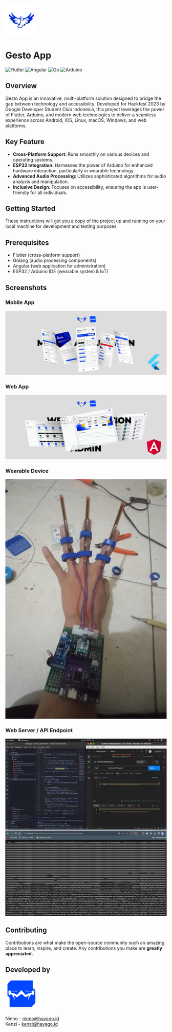 <img src="assets/logo.png" width="100px">

# Gesto App

<p>
  <img src="https://img.shields.io/badge/Flutter-02569B?style=for-the-badge&logo=flutter&logoColor=white" alt="Flutter"/>
  <img src="https://img.shields.io/badge/Angular-DD0031?style=for-the-badge&logo=angular&logoColor=white" alt="Angular"/>
  <img src="https://img.shields.io/badge/Go-00ADD8?style=for-the-badge&logo=go&logoColor=white" alt="Go"/>
  <img src="https://img.shields.io/badge/Arduino-00979D?style=for-the-badge&logo=arduino&logoColor=white" alt="Arduino"/>
</p>


## Overview

<p>Gesto App is an innovative, multi-platform solution designed to bridge the gap between technology and accessibility. Developed for Hackfest 2023 by Google Developer Student Club Indonesia, this project leverages the power of Flutter, Arduino, and modern web technologies to deliver a seamless experience across Android, iOS, Linux, macOS, Windows, and web platforms.</p>

## Key Feature
- <b>Cross-Platform Support: </b>Runs smoothly on various devices and operating systems.
- <b>ESP32 Integration: </b>Harnesses the power of Arduino for enhanced hardware interaction, particularly in wearable technology.
- <b>Advanced Audio Processing: </b>Utilizes sophisticated algorithms for audio analysis and manipulation.
- <b>Inclusive Design: </b>Focuses on accessibility, ensuring the app is user-friendly for all individuals.

## Getting Started
<p>These instructions will get you a copy of the project up and running on your local machine for development and testing purposes.</p>

## Prerequisites
- Flutter (cross-platform support)
- Golang (audio processing components)
- Angular (web application for administration)
- ESP32 / Arduino IDE (wearable system & IoT)

## Screenshots

### Mobile App
<img src="assets/flutter.png">

### Web App
<img src="assets/angular.png">

### Wearable Device
<img src="assets/wearable.jpeg">

### Web Server / API Endpoint
<img src="assets/api1.jpeg">
<img src="assets/api2.jpeg">

## Contributing
<p>Contributions are what make the open-source community such an amazing place to learn, inspire, and create. Any contributions you make are <b>greatly appreciated.</b></p>

## Developed by
<a href="hayago.id" target="_BLANK">
<img src="assets/hayago.png" width="100px">
</a>

Ninno - ninno@hayago.id <br>
Kenzi - kenzi@hayago.id

